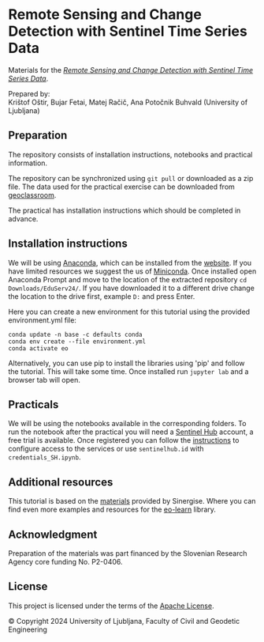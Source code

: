 # Remote Sensing and Change Detection with Sentinel Time Series Data

Materials for the [*Remote Sensing and Change Detection with Sentinel Time Series Data*](https://geoclassroom.fgg.uni-lj.si/course/view.php?id=16).

Prepared by:  
Krištof Oštir, Bujar Fetai, Matej Račič, Ana Potočnik Buhvald (University of Ljubljana)

## Preparation

The repository consists of installation instructions, notebooks and practical information.


The repository can be synchronized using `git pull` or downloaded as a zip file. The data used for the practical exercise can be downloaded from [geoclassroom](https://geoclassroom.fgg.uni-lj.si/course/view.php?id=16). 

The practical has installation instructions which should be completed in advance.

## Installation instructions
We will be using [Anaconda](https://www.anaconda.com/), which can be installed from the [website](https://www.anaconda.com/products/distribution#Downloads). If you have limited resources we suggest the us of [Miniconda](https://docs.conda.io/en/latest/miniconda.html).
Once installed open Anaconda Prompt and move to the location of the extracted repository `cd Downloads/EduServ24/`. If you have downloaded it to a different drive change the location to the drive first, example `D:` and press Enter.

Here you can create a new environment for this tutorial using the provided environment.yml file:

```
conda update -n base -c defaults conda
conda env create --file environment.yml
conda activate eo
```

Alternatively, you can use pip to install the libraries using 'pip' and follow the tutorial. This will take some time. Once installed run `jupyter lab` and a browser tab will open.

## Practicals
We will be using the notebooks available in the corresponding folders. To run the notebook after the practical you will need a [Sentinel Hub](https://www.sentinel-hub.com/develop/api/ogc/standard-parameters/) account,
a free trial is available. Once registered you can follow the [instructions](https://sentinelhub-py.readthedocs.io/en/latest/configure.html) to configure access to the services or use `sentinelhub.id` with `credentials_SH.ipynb`.

## Additional resources
This tutorial is based on the [materials](https://github.com/sentinel-hub/eo-learn-workshop/) provided by Sinergise. Where you can find even more examples and resources for the [eo-learn](https://github.com/sentinel-hub/eo-learn) library.

## Acknowledgment

Preparation of the materials was part financed by the Slovenian Research Agency core funding No. P2-0406.

## License
This project is licensed under the terms of the [Apache License](LICENSE).

© Copyright 2024 University of Ljubljana, Faculty of Civil and Geodetic Engineering
